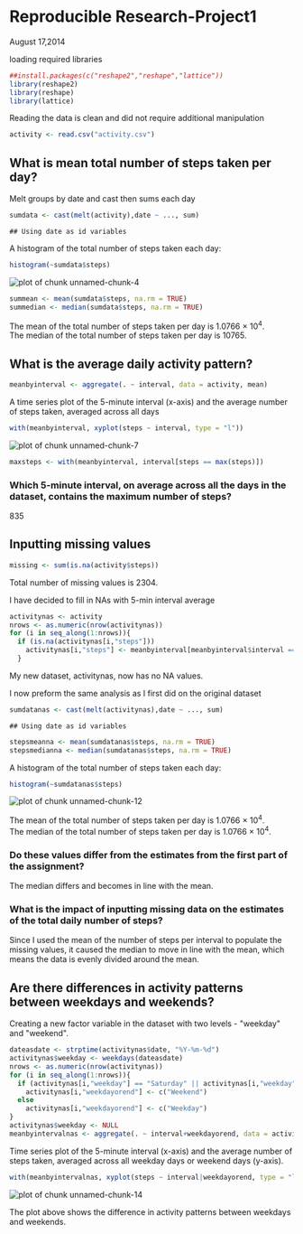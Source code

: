 # Reproducible Research-Project1
August 17,2014

loading required libraries

```r
##install.packages(c("reshape2","reshape","lattice"))
library(reshape2)
library(reshape)
library(lattice)
```
Reading the data is clean and did not require additional manipulation 

```r
activity <- read.csv("activity.csv")
```

## What is mean total number of steps taken per day?  
Melt groups by date and cast then sums each day

```r
sumdata <- cast(melt(activity),date ~ ..., sum)
```

```
## Using date as id variables
```

A histogram of the total number of steps taken each day:

```r
histogram(~sumdata$steps)
```

![plot of chunk unnamed-chunk-4](figure/unnamed-chunk-4.png) 


```r
summean <- mean(sumdata$steps, na.rm = TRUE)
summedian <- median(sumdata$steps, na.rm = TRUE)
```
The mean of the total number of steps taken per day is 1.0766 &times; 10<sup>4</sup>.  
The median of the total number of steps taken per day is 10765.  

## What is the average daily activity pattern?


```r
meanbyinterval <- aggregate(. ~ interval, data = activity, mean)
```

A time series plot of the 5-minute interval (x-axis) and the average number of steps taken, averaged across all days 

```r
with(meanbyinterval, xyplot(steps ~ interval, type = "l"))
```

![plot of chunk unnamed-chunk-7](figure/unnamed-chunk-7.png) 


```r
maxsteps <- with(meanbyinterval, interval[steps == max(steps)])
```
### Which 5-minute interval, on average across all the days in the dataset, contains the maximum number of steps?
835

## Inputting missing values


```r
missing <- sum(is.na(activity$steps))
```
Total number of missing values is 2304.  

I have decided to fill in NAs with 5-min interval average

```r
activitynas <- activity
nrows <- as.numeric(nrow(activitynas))
for (i in seq_along(1:nrows)){
  if (is.na(activitynas[i,"steps"]))
    activitynas[i,"steps"] <- meanbyinterval[meanbyinterval$interval == activitynas[i,"interval"],"steps"]
  }
```
My new dataset, activitynas, now has no NA values.

I now preform the same analysis as I first did on the original dataset

```r
sumdatanas <- cast(melt(activitynas),date ~ ..., sum)
```

```
## Using date as id variables
```

```r
stepsmeanna <- mean(sumdatanas$steps, na.rm = TRUE)
stepsmedianna <- median(sumdatanas$steps, na.rm = TRUE)
```

A histogram of the total number of steps taken each day:

```r
histogram(~sumdatanas$steps)
```

![plot of chunk unnamed-chunk-12](figure/unnamed-chunk-12.png) 

The mean of the total number of steps taken per day is 1.0766 &times; 10<sup>4</sup>.  
The median of the total number of steps taken per day is 1.0766 &times; 10<sup>4</sup>. 
### Do these values differ from the estimates from the first part of the assignment? 
The median differs and becomes in line with the mean.
### What is the impact of inputting missing data on the estimates of the total daily number of steps?
Since I used the mean of the number of steps per interval to populate the missing values, it caused the median to move in line with the mean, which means the data is evenly divided around the mean.

## Are there differences in activity patterns between weekdays and weekends?
Creating a new factor variable in the dataset with two levels - "weekday" and "weekend".

```r
dateasdate <- strptime(activitynas$date, "%Y-%m-%d")
activitynas$weekday <- weekdays(dateasdate)
nrows <- as.numeric(nrow(activitynas))
for (i in seq_along(1:nrows)){
  if (activitynas[i,"weekday"] == "Saturday" || activitynas[i,"weekday"] == "Sunday")
    activitynas[i,"weekdayorend"] <- c("Weekend")
  else
    activitynas[i,"weekdayorend"] <- c("Weekday")
}
activitynas$weekday <- NULL
meanbyintervalnas <- aggregate(. ~ interval+weekdayorend, data = activitynas, mean)
```
Time series plot of the 5-minute interval (x-axis) and the average number of steps taken, averaged across all weekday days or weekend days (y-axis). 

```r
with(meanbyintervalnas, xyplot(steps ~ interval|weekdayorend, type = "l", layout = c(1, 2)))
```

![plot of chunk unnamed-chunk-14](figure/unnamed-chunk-14.png) 

The plot above shows the difference in activity patterns between weekdays and weekends.
